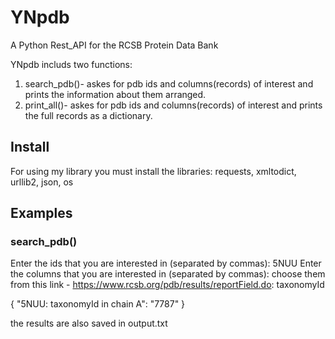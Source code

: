 # YNpdb
A Python Rest_API for the RCSB Protein Data Bank

YNpdb includs two functions:
1. search_pdb()- askes for pdb ids and columns(records) of interest 
                 and prints the information about them arranged.
2. print_all()- askes for pdb ids and columns(records) of interest 
                and prints the full records as a dictionary.
## Install
For using my library you must install the libraries: requests, xmltodict, urllib2, json, os
## Examples
### search_pdb()
Enter the ids that you are interested in (separated by commas): 5NUU
Enter the columns that you are interested in (separated by commas):
 choose them from this link - https://www.rcsb.org/pdb/results/reportField.do: taxonomyId

{
    "5NUU: taxonomyId in chain A": "7787"
}


the results are also saved in output.txt

